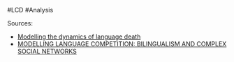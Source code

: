 #LCD #Analysis 

Sources:
- [Modelling the dynamics of language death](https://www.nature.com/articles/424900a)
- [MODELLING LANGUAGE COMPETITION: BILINGUALISM AND COMPLEX SOCIAL NETWORKS](https://www.worldscientific.com/doi/abs/10.1142/9789812776129_0008)